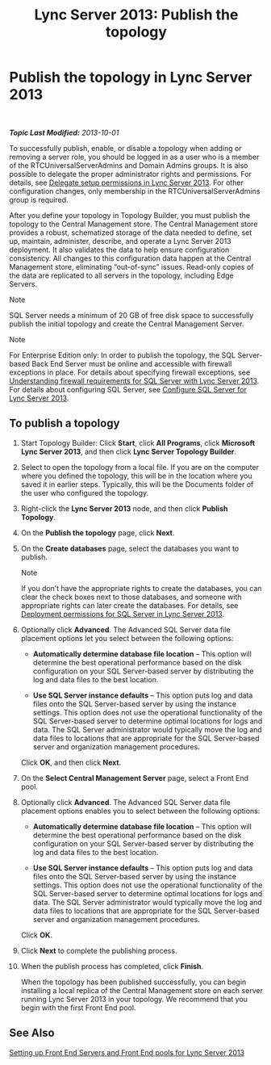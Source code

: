 ﻿---
title: 'Lync Server 2013: Publish the topology'
TOCTitle: Publish the topology
ms:assetid: 3b5a744b-b3a8-4538-a55e-e2e4f72dff47
ms:mtpsurl: https://technet.microsoft.com/en-us/library/Gg425880(v=OCS.15)
ms:contentKeyID: 48183866
ms.date: 07/23/2014
mtps_version: v=OCS.15
---

<div data-xmlns="http://www.w3.org/1999/xhtml">

<div class="topic" data-xmlns="http://www.w3.org/1999/xhtml" data-msxsl="urn:schemas-microsoft-com:xslt" data-cs="http://msdn.microsoft.com/en-us/">

<div data-asp="http://msdn2.microsoft.com/asp">

# Publish the topology in Lync Server 2013

</div>

<div id="mainSection">

<div id="mainBody">

<span> </span>

_**Topic Last Modified:** 2013-10-01_

To successfully publish, enable, or disable a topology when adding or removing a server role, you should be logged in as a user who is a member of the RTCUniversalServerAdmins and Domain Admins groups. It is also possible to delegate the proper administrator rights and permissions. For details, see [Delegate setup permissions in Lync Server 2013](lync-server-2013-delegate-setup-permissions.md). For other configuration changes, only membership in the RTCUniversalServerAdmins group is required.

After you define your topology in Topology Builder, you must publish the topology to the Central Management store. The Central Management store provides a robust, schematized storage of the data needed to define, set up, maintain, administer, describe, and operate a Lync Server 2013 deployment. It also validates the data to help ensure configuration consistency. All changes to this configuration data happen at the Central Management store, eliminating “out-of-sync” issues. Read-only copies of the data are replicated to all servers in the topology, including Edge Servers.

<div class="alert">


> [!NOTE]
> SQL Server needs a minimum of 20 GB of free disk space to successfully publish the initial topology and create the Central Management Server.



</div>

<div class="alert">


> [!NOTE]
> For Enterprise Edition only: In order to publish the topology, the SQL Server-based Back End Server must be online and accessible with firewall exceptions in place. For details about specifying firewall exceptions, see <A href="lync-server-2013-understanding-firewall-requirements-for-sql-server.md">Understanding firewall requirements for SQL Server with Lync Server 2013</A>. For details about configuring SQL Server, see <A href="lync-server-2013-configure-sql-server-for-lync-server.md">Configure SQL Server for Lync Server 2013</A>.



</div>

<div>

## To publish a topology

1.  Start Topology Builder: Click **Start**, click **All Programs**, click **Microsoft Lync Server 2013**, and then click **Lync Server Topology Builder**.

2.  Select to open the topology from a local file. If you are on the computer where you defined the topology, this will be in the location where you saved it in earlier steps. Typically, this will be the Documents folder of the user who configured the topology.

3.  Right-click the **Lync Server 2013** node, and then click **Publish Topology**.

4.  On the **Publish the topology** page, click **Next**.

5.  On the **Create databases** page, select the databases you want to publish.
    
    <div class="alert">
    

    > [!NOTE]
    > If you don’t have the appropriate rights to create the databases, you can clear the check boxes next to those databases, and someone with appropriate rights can later create the databases. For details, see <A href="lync-server-2013-deployment-permissions-for-sql-server.md">Deployment permissions for SQL Server in Lync Server 2013</A>.

    
    </div>

6.  Optionally click **Advanced**. The Advanced SQL Server data file placement options let you select between the following options:
    
      - **Automatically determine database file location** – This option will determine the best operational performance based on the disk configuration on your SQL Server-based server by distributing the log and data files to the best location.
    
      - **Use SQL Server instance defaults** – This option puts log and data files onto the SQL Server-based server by using the instance settings. This option does not use the operational functionality of the SQL Server-based server to determine optimal locations for logs and data. The SQL Server administrator would typically move the log and data files to locations that are appropriate for the SQL Server-based server and organization management procedures.
    
    Click **OK**, and then click **Next**.

7.  On the **Select Central Management Server** page, select a Front End pool.

8.  Optionally click **Advanced**. The Advanced SQL Server data file placement options enables you to select between the following options:
    
      - **Automatically determine database file location** – This option will determine the best operational performance based on the disk configuration on your SQL Server-based server by distributing the log and data files to the best location.
    
      - **Use SQL Server instance defaults** – This option puts log and data files onto the SQL Server-based server by using the instance settings. This option does not use the operational functionality of the SQL Server-based server to determine optimal locations for logs and data. The SQL Server administrator would typically move the log and data files to locations that are appropriate for the SQL Server-based server and organization management procedures.
    
    Click **OK**.

9.  Click **Next** to complete the publishing process.

10. When the publish process has completed, click **Finish**.
    
    When the topology has been published successfully, you can begin installing a local replica of the Central Management store on each server running Lync Server 2013 in your topology. We recommend that you begin with the first Front End pool.

</div>

<div>

## See Also


[Setting up Front End Servers and Front End pools for Lync Server 2013](lync-server-2013-setting-up-front-end-servers-and-front-end-pools.md)  
  

</div>

</div>

<span> </span>

</div>

</div>

</div>

